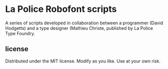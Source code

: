 # La Police Robofont scripts

A series of scripts developed in collaboration between a programmer (David Hodgetts) and a type designer (Mathieu Christe, published by La Police Type Foundry.

## license

Distributed under the MIT license.
Modify as you like. Use at your own risk.


